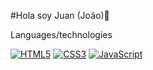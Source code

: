 #Hola soy Juan (João)👋

<!--
**Joaokld3/Joaokld3** is a ✨ _special_ ✨ repository because its `README.md` (this file) appears on your GitHub profile.

Here are some ideas to get you started:

- 🔭 I’m currently working on ...
- 🌱 I’m currently learning ...
- 👯 I’m looking to collaborate on ...
- 🤔 I’m looking for help with ...
- 💬 Ask me about ...
- 📫 How to reach me: ...
- 😄 Pronouns: ...
- ⚡ Fun fact: ...
-->Languages/technologies
[![HTML5](https://img.shields.io/badge/HTML5-E34F26?style=for-the-badge&logo=html5&logoColor=red&labelColor=101010)]()
[![CSS3](https://img.shields.io/badge/CSS3-1572B6?style=for-the-badge&logo=css3&logoColor=blue&labelColor=101010)]()
[![JavaScript](https://img.shields.io/badge/JavaScript-F7DF1E?style=for-the-badge&logo=javascript&logoColor=yellow&labelColor=101010)]()
